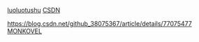 
[luoluotushu](https://github.com/luoyangGZS/luoluotushu) [CSDN](https://blog.csdn.net/ly_xiamu/article/details/84326895)

https://blog.csdn.net/github_38075367/article/details/77075477
[MONKOVEL](https://github.com/ZhangQinhao/MONKOVEL)
